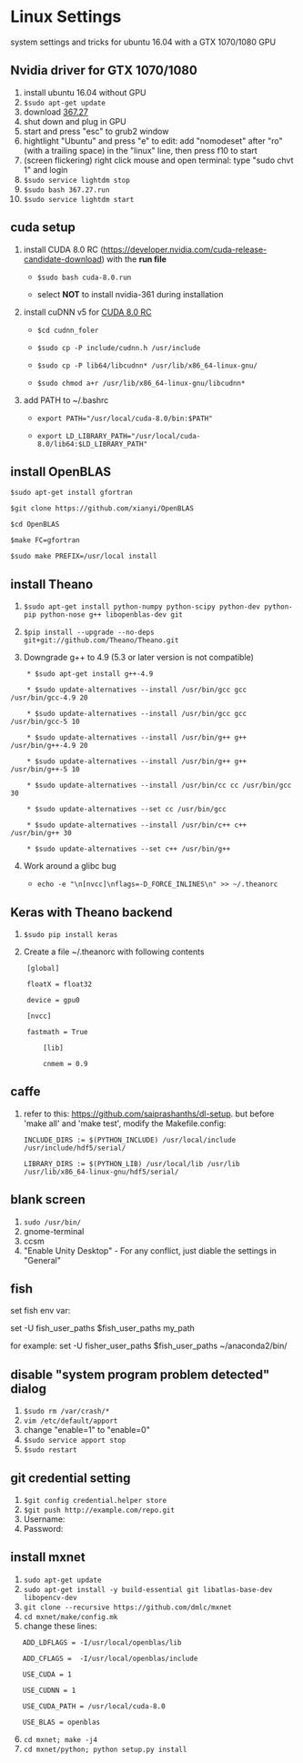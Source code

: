 # Linux Settings
system settings and tricks for ubuntu 16.04 with a GTX 1070/1080 GPU

## Nvidia driver for GTX 1070/1080
1. install ubuntu 16.04 without GPU
2. ```$sudo apt-get update```
3. download [367.27](http://www.nvidia.com/download/driverResults.aspx/104284/en-us)
4. shut down and plug in GPU
5. start and press "esc" to grub2 window
6. hightlight "Ubuntu" and press "e" to edit: add "nomodeset" after "ro" (with a trailing space) in the "linux" line, then press f10 to start
7. (screen flickering) right click mouse and open terminal: type "sudo chvt 1" and login
8. ```$sudo service lightdm stop```
9. ```$sudo bash 367.27.run```
10. ```$sudo service lightdm start```


## cuda setup

1. install CUDA 8.0 RC (https://developer.nvidia.com/cuda-release-candidate-download) with the **run file**
    
	* ```$sudo bash cuda-8.0.run```

	* select **NOT** to install nvidia-361 during installation

2. install cuDNN v5 for [CUDA 8.0 RC](https://developer.nvidia.com/rdp/cudnn-download)
     
 	* ```$cd cudnn_foler```
    
	* ```$sudo cp -P include/cudnn.h /usr/include```
    
 	* ```$sudo cp -P lib64/libcudnn* /usr/lib/x86_64-linux-gnu/```
    
 	* ```$sudo chmod a+r /usr/lib/x86_64-linux-gnu/libcudnn*```

3. add PATH to ~/.bashrc

	* ```export PATH="/usr/local/cuda-8.0/bin:$PATH"```

	* ```export LD_LIBRARY_PATH="/usr/local/cuda-8.0/lib64:$LD_LIBRARY_PATH"```


## install OpenBLAS
```
$sudo apt-get install gfortran

$git clone https://github.com/xianyi/OpenBLAS

$cd OpenBLAS

$make FC=gfortran

$sudo make PREFIX=/usr/local install
```


## install Theano

1. ```$sudo apt-get install python-numpy python-scipy python-dev python-pip python-nose g++ libopenblas-dev git```

2. ```$pip install --upgrade --no-deps git+git://github.com/Theano/Theano.git```

3. Downgrade g++ to 4.9 (5.3 or later version is not compatible)

```
	* $sudo apt-get install g++-4.9

	* $sudo update-alternatives --install /usr/bin/gcc gcc /usr/bin/gcc-4.9 20

	* $sudo update-alternatives --install /usr/bin/gcc gcc /usr/bin/gcc-5 10

	* $sudo update-alternatives --install /usr/bin/g++ g++ /usr/bin/g++-4.9 20

	* $sudo update-alternatives --install /usr/bin/g++ g++ /usr/bin/g++-5 10

	* $sudo update-alternatives --install /usr/bin/cc cc /usr/bin/gcc 30

	* $sudo update-alternatives --set cc /usr/bin/gcc

	* $sudo update-alternatives --install /usr/bin/c++ c++ /usr/bin/g++ 30

	* $sudo update-alternatives --set c++ /usr/bin/g++
```

4. Work around a glibc bug

	* ```echo -e "\n[nvcc]\nflags=-D_FORCE_INLINES\n" >> ~/.theanorc```


## Keras with Theano backend

1. ```$sudo pip install keras```

2. Create a file ~/.theanorc with following contents
```
	[global]

	floatX = float32
	
	device = gpu0

	[nvcc]
	
	fastmath = True

        [lib]
        
        cnmem = 0.9
```
## caffe
1. refer to this: https://github.com/saiprashanths/dl-setup. but before 'make all' and 'make test', modify the Makefile.config:

	```
	INCLUDE_DIRS := $(PYTHON_INCLUDE) /usr/local/include /usr/include/hdf5/serial/

	LIBRARY_DIRS := $(PYTHON_LIB) /usr/local/lib /usr/lib /usr/lib/x86_64-linux-gnu/hdf5/serial/
	```

## blank screen
1. ```sudo /usr/bin/```
2. gnome-terminal
3. ccsm
4. "Enable Unity Desktop" - For any conflict, just diable the settings in "General"


## fish
set fish env var:

set -U fish_user_paths $fish_user_paths my_path

for example: set -U fisher_user_paths $fish_user_paths ~/anaconda2/bin/

## disable "system program problem detected" dialog
1. ```$sudo rm /var/crash/*```
2. ```vim /etc/default/apport```
3. change "enable=1" to "enable=0"
4. ```$sudo service apport stop```
5. ```$sudo restart```

## git credential setting
1. ```$git config credential.helper store```
2. ```$git push http://example.com/repo.git```
3. Username: <type your username>
4. Password: <type your password>

## install mxnet
1. ```sudo apt-get update```
2. ```sudo apt-get install -y build-essential git libatlas-base-dev libopencv-dev```
3. ```git clone --recursive https://github.com/dmlc/mxnet```
4. ```cd mxnet/make/config.mk```
5. change these lines:
```
   ADD_LDFLAGS = -I/usr/local/openblas/lib
   
   ADD_CFLAGS =  -I/usr/local/openblas/include

   USE_CUDA = 1
 
   USE_CUDNN = 1
   
   USE_CUDA_PATH = /usr/local/cuda-8.0

   USE_BLAS = openblas
```
6. ```cd mxnet; make -j4```
7. ```cd mxnet/python; python setup.py install```
